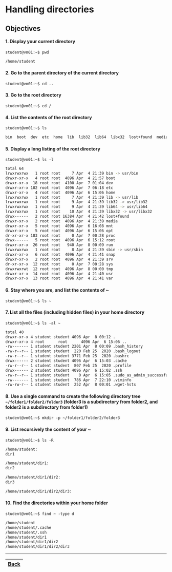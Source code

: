 # Handling directories 

## Objectives

#### 1. Display your current directory

`student@vm01:~$ pwd`

```bash
/home/student
```
#### 2. Go to the parent directory of the current directory

`student@vm01:~$ cd ..`

#### 3. Go to the root directory

`student@vm01:~$ cd /`

#### 4. List the contents of the root directory

`student@vm01:~$ ls`

```bash
bin  boot  dev  etc  home  lib  lib32  lib64  libx32  lost+found  media  mnt  opt  proc  root  run  sbin  snap  srv  sys  tmp  usr  var
```

#### 5. Display a long listing of the root directory

`student@vm01:~$ ls -l`

```bash
total 64
lrwxrwxrwx   1 root root     7 Apr  4 21:39 bin -> usr/bin
drwxr-xr-x   4 root root  4096 Apr  4 21:57 boot
drwxr-xr-x  18 root root  4100 Apr  7 01:04 dev
drwxr-xr-x 102 root root  4096 Apr  7 06:18 etc
drwxr-xr-x   4 root root  4096 Apr  6 15:06 home
lrwxrwxrwx   1 root root     7 Apr  4 21:39 lib -> usr/lib
lrwxrwxrwx   1 root root     9 Apr  4 21:39 lib32 -> usr/lib32
lrwxrwxrwx   1 root root     9 Apr  4 21:39 lib64 -> usr/lib64
lrwxrwxrwx   1 root root    10 Apr  4 21:39 libx32 -> usr/libx32
drwx------   2 root root 16384 Apr  4 21:42 lost+found
drwxr-xr-x   2 root root  4096 Apr  4 21:39 media
drwxr-xr-x   5 root root  4096 Apr  6 16:08 mnt
drwxr-xr-x   5 root root  4096 Apr  6 15:06 opt
dr-xr-xr-x 183 root root     0 Apr  7 00:28 proc
drwx------   5 root root  4096 Apr  6 15:12 root
drwxr-xr-x  26 root root   940 Apr  8 00:09 run
lrwxrwxrwx   1 root root     8 Apr  4 21:39 sbin -> usr/sbin
drwxr-xr-x   6 root root  4096 Apr  4 21:41 snap
drwxr-xr-x   2 root root  4096 Apr  4 21:39 srv
dr-xr-xr-x  12 root root     0 Apr  7 00:28 sys
drwxrwxrwt  12 root root  4096 Apr  8 00:00 tmp
drwxr-xr-x  14 root root  4096 Apr  4 21:40 usr
drwxr-xr-x  13 root root  4096 Apr  4 21:41 var
```

#### 6. Stay where you are, and list the contents of ~

`student@vm01:~$ ls ~`

#### 7.  List all the files (including hidden files) in your home directory

`student@vm01:~$ ls -al ~`

```bash
total 40
drwxr-xr-x 4 student student 4096 Apr  8 00:12 .
drwxr-xr-x 4 root      root      4096 Apr  6 15:06 ..
-rw------- 1 student student 2201 Apr  8 00:09 .bash_history
-rw-r--r-- 1 student student  220 Feb 25  2020 .bash_logout
-rw-r--r-- 1 student student 3771 Feb 25  2020 .bashrc
drwx------ 2 student student 4096 Apr  6 15:03 .cache
-rw-r--r-- 1 student student  807 Feb 25  2020 .profile
drwx------ 2 student student 4096 Apr  6 15:02 .ssh
-rw-r--r-- 1 student student    0 Apr  6 15:05 .sudo_as_admin_successful
-rw------- 1 student student  786 Apr  7 22:10 .viminfo
-rw-rw-r-- 1 student student  252 Apr  8 00:01 .wget-hsts
```

#### 8. Use a single command to create the following directory tree `~/folder1/folder2/folder3` (folder3 is a subdirectory from folder2, and folder2 is a subdirectory from folder1)

`student@vm01:~$ mkdir -p ~/folder1/folder2/folder3`

#### 9. List recursively the content of your ~ 

`student@vm01:~$ ls -R`

```bash
/home/student:
dir1

/home/student/dir1:
dir2

/home/student/dir1/dir2:
dir3

/home/student/dir1/dir2/dir3:
```

#### 10. Find the directories within your home folder

`student@vm01:~$ find ~ -type d`

```bash
/home/student
/home/student/.cache
/home/student/.ssh
/home/student/dir1
/home/student/dir1/dir2
/home/student/dir1/dir2/dir3
```
-----------

[Back](../README.md)| 
:----- |
